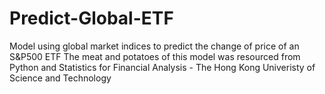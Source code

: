 # Predict-Global-ETF
Model using global market indices to predict the change of price of an S&amp;P500 ETF
The meat and potatoes of this model was resourced from Python and Statistics for Financial Analysis - The Hong Kong Univeristy of Science and Technology

